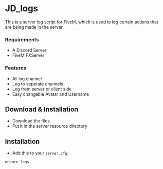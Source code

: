 # JD_logs
This is a server log script for FiveM, which is used to log certain actions that are being made in the server.


### Requirements
- A Discord Server
- FiveM FXServer

### Features
- All log channel
- Log to seperate channels
- Log from server or client side
- Easy changeble Avatar and Username

## Download & Installation

- Download the files
- Put it in the server resource directory

## Installation
- Add this to your `server.cfg`:

```
ensure logs
```
